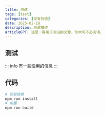```yaml
---
title: 测试
tags: [test]
categories: [没有价值]
date: 2025-02-18
description: 测试描述
articleGPT: 这是一篇用于测试的文章，你大可不必阅读。
---
```


## 测试
::: info
有一些没用的信息
:::


## 代码
```bash
# 安装依赖
npm run install
# 构建
npm run build
```